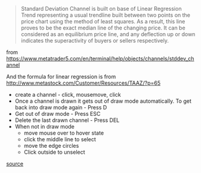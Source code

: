 > Standard Deviation Channel is built on base of Linear Regression Trend representing a usual trendline built
> between two points on the price chart using the method of least squares. As a result, this line proves to be the
> exact median line of the changing price. It can be considered as an equilibrium price line, and any deflection up
> or down indicates the superactivity of buyers or sellers respectively.

from https://www.metatrader5.com/en/terminal/help/objects/channels/stddev_channel

And the formula for linear regression is from http://www.metastock.com/Customer/Resources/TAAZ/?p=65

- create a channel - click, mousemove, click
- Once a channel is drawn it gets out of draw mode automatically. To get back into draw mode again - Press D
- Get out of draw mode - Press ESC
- Delete the last drawn channel - Press DEL
- When not in draw mode
  - move mouse over to hover state
  - click the middle line to select
  - move the edge circles
  - Click outside to unselect

[source](https://github.com/kossidts/react-stockcharts/blob/master/docs/lib/charts/CandleStickChartWithStandardDeviationChannel.js)

<!-- , [codesandbox](https://codesandbox.io/s/github/rrag/react-stockcharts-examples2/tree/master/examples/CandleStickChartWithStandardDeviationChannel) -->
